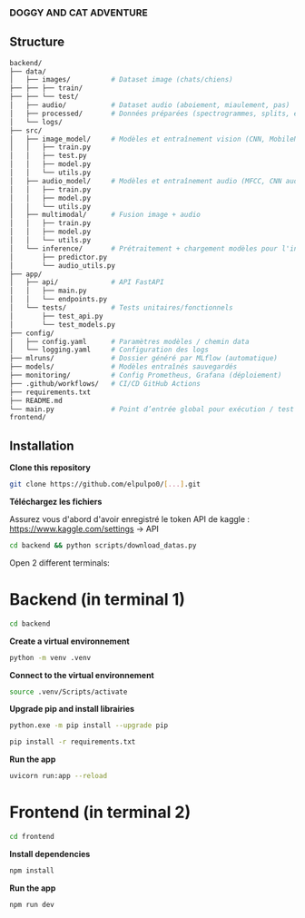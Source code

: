 ### DOGGY AND CAT ADVENTURE

## Structure

```sh
backend/
├── data/
│   ├── images/          # Dataset image (chats/chiens)
├── ├── ├── train/
├── ├── └── test/
│   ├── audio/           # Dataset audio (aboiement, miaulement, pas)
│   ├── processed/       # Données préparées (spectrogrammes, splits, etc.)
│   └── logs/
├── src/
│   ├── image_model/     # Modèles et entraînement vision (CNN, MobileNet...)
│   │   ├── train.py
│   │   ├── test.py
│   │   ├── model.py
│   │   └── utils.py
│   ├── audio_model/     # Modèles et entraînement audio (MFCC, CNN audio...)
│   │   ├── train.py
│   │   ├── model.py
│   │   └── utils.py
│   ├── multimodal/      # Fusion image + audio
│   │   ├── train.py
│   │   ├── model.py
│   │   └── utils.py
│   └── inference/       # Prétraitement + chargement modèles pour l'inférence
│       ├── predictor.py
│       └── audio_utils.py
├── app/
│   ├── api/             # API FastAPI
│   │   ├── main.py
│   │   └── endpoints.py
│   └── tests/           # Tests unitaires/fonctionnels
│       ├── test_api.py
│       └── test_models.py
├── config/
│   ├── config.yaml      # Paramètres modèles / chemin data
│   └── logging.yaml     # Configuration des logs
├── mlruns/              # Dossier généré par MLflow (automatique)
├── models/              # Modèles entraînés sauvegardés
├── monitoring/          # Config Prometheus, Grafana (déploiement)
├── .github/workflows/   # CI/CD GitHub Actions
├── requirements.txt
├── README.md
└── main.py              # Point d’entrée global pour exécution / test
frontend/
```

## Installation

**Clone this repository**

```bash
git clone https://github.com/elpulpo0/[...].git
```

**Téléchargez les fichiers**

Assurez vous d'abord d'avoir enregistré le token API de kaggle : https://www.kaggle.com/settings -> API

```sh
cd backend && python scripts/download_datas.py
```

Open 2 different terminals:

# Backend (in terminal 1)

```bash
cd backend
```

**Create a virtual environnement**

```bash
python -m venv .venv
```

**Connect to the virtual environnement**

```bash
source .venv/Scripts/activate
```

**Upgrade pip and install librairies**

```bash
python.exe -m pip install --upgrade pip
```

```bash
pip install -r requirements.txt
```

**Run the app**

```bash
uvicorn run:app --reload
```

# Frontend (in terminal 2)

```bash
cd frontend
```

**Install dependencies**

```bash
npm install
```

**Run the app**

```bash
npm run dev
```
